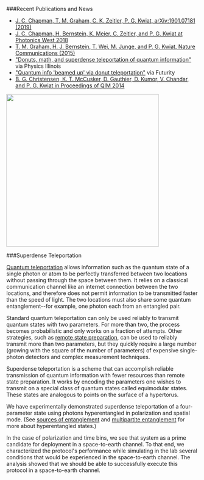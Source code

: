 ###Recent Publications and News
* [J. C. Chapman, T. M. Graham, C. K. Zeitler, P. G. Kwiat, arXiv:1901.07181 (2019)](https://arxiv.org/abs/1901.07181)
* [J. C. Chapman, H. Bernstein, K. Meier, C. Zeitler, and P. G. Kwiat at Photonics West 2018](https://doi.org/10.1117/12.2295042)
* [T. M. Graham, H. J. Bernstein, T. Wei, M. Junge, and P. G. Kwiat, Nature Communications (2015)](http://dx.doi.org/10.1038/ncomms8185)
* ["Donuts, math, and superdense teleportation of quantum information"](http://physics.illinois.edu/news/story.asp?id=11160) via Physics Illinois
* ["Quantum info 'beamed up' via donut teleportation"](http://www.futurity.org/quantum-teleportation-donut-936632/) via Futurity
* [B. G. Christensen, K. T. McCusker, D. Gauthier, D. Kumor, V. Chandar, and P. G. Kwiat in Proceedings of QIM 2014](http://dx.doi.org/10.1364/QIM.2014.QW4A.7)

<img src="{{ site.baseurl }}/img/superdense.png" class="img-responsive pull-left" width="400px">

###Superdense Teleportation

[Quantum teleportation](http://en.wikipedia.org/wiki/Quantum_teleportation) allows information such as the quantum state of a single photon or atom to be perfectly transferred between two locations without passing through the space between them. It relies on a classical communication channel like an internet connection between the two locations, and therefore does not permit information to be transmitted faster than the speed of light. The two locations must also share some quantum entanglement--for example, one photon each from an entangled pair.

Standard quantum teleportation can only be used reliably to transmit quantum states with two parameters. For more than two, the process becomes probabilistic and only works on a fraction of attempts. Other strategies, such as [remote state preparation](http://arxiv.org/abs/quantph/0307100), can be used to reliably transmit more than two parameters, but they quickly require a large number (growing with the square of the number of parameters) of expensive single-photon detectors and complex measurement techniques.

Superdense teleportation is a scheme that can accomplish reliable transmission of quantum information with fewer resources than remote state preparation. It works by encoding the parameters one wishes to transmit on a special class of quantum states called equimodular states. These states are analogous to points on the surface of a hypertorus.

We have experimentally demonstrated superdense teleportation of a four-parameter state using photons hyperentangled in polarization and spatial mode. (See [sources of entanglement](#sources-of-entanglement) and [multipartite entanglement](#multipartite-entanglement) for more about hyperentangled states.)

In the case of polarization and time bins, we see that system as a prime candidate for deployment in a space-to-earth channel. To that end, we characterized the protocol's performance while simulating in the lab several conditions that would be experienced in the space-to-earth channel. The analysis showed that we should be able to successfully execute this protocol in a space-to-earth channel.



